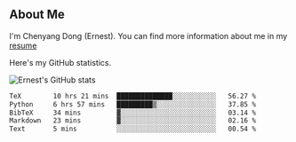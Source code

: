 ## About Me

I'm Chenyang Dong (Ernest). You can find more information about me in my [resume](https://github.com/ernestDong/resume)

Here's my GitHub statistics.

![Ernest's GitHub stats](https://github-readme-stats.vercel.app/api?username=ErnestDong&show_icons=true?count_private=true)

<!--START_SECTION:waka-->

```txt
TeX        10 hrs 21 mins  ██████████████░░░░░░░░░░░   56.27 %
Python     6 hrs 57 mins   █████████▒░░░░░░░░░░░░░░░   37.85 %
BibTeX     34 mins         ▓░░░░░░░░░░░░░░░░░░░░░░░░   03.14 %
Markdown   23 mins         ▓░░░░░░░░░░░░░░░░░░░░░░░░   02.16 %
Text       5 mins          ░░░░░░░░░░░░░░░░░░░░░░░░░   00.54 %
```

<!--END_SECTION:waka-->

